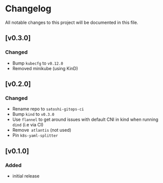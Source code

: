 # Changelog
All notable changes to this project will be documented in this file.

## [v0.3.0]

### Changed

- Bump `kubecfg` to `v0.12.0`
- Removed minikube (using KinD)

## [v0.2.0]

### Changed

- Rename repo to `satoshi-gitops-ci`
- Bump `kind` to `v0.3.0`
- Use `flannel` to get around issues with default CNI in kind when running `dind` (i.e via CI)
- Remove` atlantis` (not used)
- Pin `k8s-yaml-splitter`

## [v0.1.0]

### Added

- initial release
